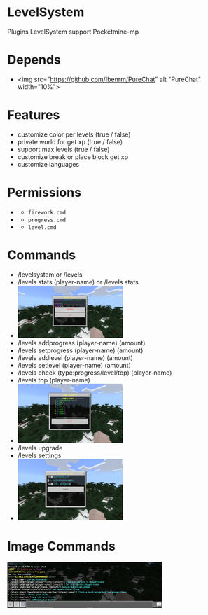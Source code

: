 # LevelSystem
Plugins LevelSystem support Pocketmine-mp

# Depends
- <img src="https://github.com/Ibenrm/PureChat" alt "PureChat" width="10%">

# Features
- customize color per levels (true / false)
- private world for get xp (true / false)
- support max levels (true / false)
- customize break or place block get xp
- customize languages

# Permissions
- - `firework.cmd`
- - `progress.cmd`
- - `level.cmd`

# Commands
- /levelsystem or /levels
- /levels stats (player-name) or /levels stats
- <img src="https://github.com/Ibenrm/LevelSystem/blob/main/resources/img/menu.png" alt="Stats" width="50%">
- /levels addprogress (player-name) (amount)
- /levels setprogress (player-name) (amount)
- /levels addlevel (player-name) (amount)
- /levels setlevel (player-name) (amount)
- /levels check (type:progress/level/top) (player-name)
- /levels top (player-name)
- <img src="https://github.com/Ibenrm/LevelSystem/blob/main/resources/img/toplevels.png" alt="TopLevels" width="50%">
- /levels upgrade
- /levels settings
- <img src="https://github.com/Ibenrm/LevelSystem/blob/main/resources/img/settings.png" alt="Settings" width="50%">

# Image Commands
<img src="https://github.com/Ibenrm/LevelSystem/blob/main/resources/img/commands.png" alt="Settings" width="70%">
